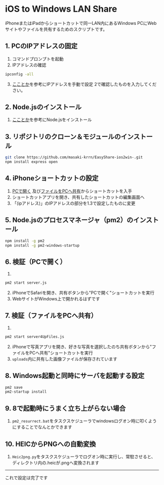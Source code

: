 # iOS to Windows LAN Share

iPhoneまたはiPadからショートカットで同一LAN内にあるWindows PCにWebサイトやファイルを共有するためのスクリプトです。

## 1. PCのIPアドレスの固定
1. コマンドプロンプトを起動  
2. IPアドレスの確認  
```bash
ipconfig -all
```
3. [こことか](https://www.buffalo.jp/support/faq/detail/15257.html)を参考にIPアドレスを手動で設定
2で確認したものを入力してください。

## 2. Node.jsのインストール
1. [こことか](https://medium-company.com/node-js%E3%81%AE%E3%82%A4%E3%83%B3%E3%82%B9%E3%83%88%E3%83%BC%E3%83%AB%E6%89%8B%E9%A0%86/)を参考にNode.jsをインストール  
  
## 3. リポジトリのクローン＆モジュールのインストール
```bash
git clone https://github.com/masaki-krrn/EasyShare-ios2win-.git  
npm install express open
```
  
## 4. iPhoneショートカットの設定
1. [PCで開く](https://www.icloud.com/shortcuts/71b8ca2c4a31428cb14c0a40dd08ce51) 及び[ファイルをPCへ共有](https://www.icloud.com/shortcuts/b73b3bcd178a4710969978924372e05c)からショートカットを入手  
2. ショートカットアプリを開き、共有したショートカットの編集画面へ      
3. 「(ipアドレス)」のIPアドレスの部分を1.3で設定したものに変更
  
## 5. Node.jsのプロセスマネージャ（pm2）のインストール
```bash
npm install -g pm2  
npm install -g pm2-windows-startup
```
## 6. 検証（PCで開く）
1. 
```bash
pm2 start server.js
```
2. iPhoneでSafariを開き、共有ボタンから"PCで開く"ショートカットを実行      
3. WebサイトがWindows上で開かれるはずです     
  
## 7. 検証（ファイルをPCへ共有）
1.
```bash
pm2 start server4UpFiles.js
```
2. iPhoneで写真アプリを開き、好きな写真を選択したのち共有ボタンから"ファイルをPCへ共有"ショートカットを実行  
3. `uploads`内に共有した画像ファイルが保存されています  
  
## 8. Windows起動と同時にサーバを起動する設定
```bash
pm2 save  
pm2-startup install
```
  
## 9. 8で起動時にうまく立ち上がらない場合
1. `pm2_resurrect.bat`をタスクスケジューラでwindowsログオン時に叩くようにすることでなんとかできます  
  
## 10. HEICからPNGへの自動変換
1.  `Heic2png.py`をタスクスケジューラでログオン時に実行し、常駐させると、ディレクトリ内の.heicが.pngへ変換されます   
  
---


これで設定は完了です  
